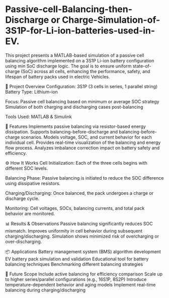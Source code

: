 # Passive-cell-Balancing-then-Discharge or Charge-Simulation-of-3S1P-for-Li-ion-batteries-used-in-EV.
This project presents a MATLAB-based simulation of a passive cell balancing algorithm implemented on a 3S1P Li-ion battery configuration using min SoC discharge logic. The goal is to ensure uniform state-of-charge (SoC) across all cells, enhancing the performance, safety, and lifespan of battery packs used in electric Vehicles. 

🔋 Project Overview
Configuration: 3S1P (3 cells in series, 1 parallel string)
Battery Type: Lithium-ion

Focus:
Passive cell balancing based on minimum or average SOC strategy
Simulation of both charging and discharging cases post-balancing

Tools Used: MATLAB & Simulink

📌 Features
Implements passive balancing via resistor-based energy dissipation.
Supports balancing-before-discharge and balancing-before-charge scenarios.
Models voltage, SOC, and current behavior for each individual cell.
Provides real-time visualization of the balancing and energy flow process.
Analyzes imbalance correction impact on battery safety and efficiency.

⚙️ How It Works
Cell Initialization: Each of the three cells begins with different SOC levels.

Balancing Phase: Passive balancing is initiated to reduce the SOC difference using dissipative resistors.

Charging/Discharging: Once balanced, the pack undergoes a charge or discharge cycle.

Monitoring: Cell voltages, SOCs, balancing currents, and total pack behavior are monitored.

📊 Results & Observations
Passive balancing significantly reduces SOC mismatch.
Improves uniformity in cell behavior during subsequent charging/discharging.
Simulation shows minimized risk of overcharging or over-discharging.

📦 Applications
Battery management system (BMS) algorithm development
EV battery pack simulation and validation
Educational tool for battery balancing techniques
Benchmarking different balancing strategies

🧠 Future Scope
Include active balancing for efficiency comparison
Scale up to higher series/parallel configurations (e.g., 16S1P, 8S2P)
Introduce temperature-dependent behavior and aging models
Implement real-time balancing during charging/discharging

